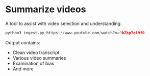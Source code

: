 # Summarize videos
A tool to assist with video selection and understanding.

```python
python3 ingest.py https://www.youtube.com/watch?v=9bZkp7q19f0
```

Output contains:
 - Clean video transcript
 - Various video summaries
 - Examination of bias
 - And more
```
```
